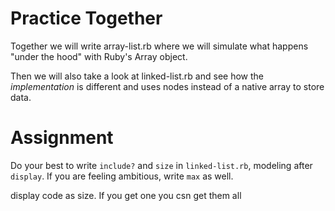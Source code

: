 # Practice Together
Together we will write array-list.rb where we will simulate what happens "under the hood" with Ruby's Array object.

Then we will also take a look at linked-list.rb and see how the _implementation_ is different and uses nodes instead of a native array to store data.

# Assignment
Do your best to write `include?` and `size` in `linked-list.rb`, modeling after `display`. If you are feeling ambitious, write `max` as well.

display code as size. If you get one you csn get them all
